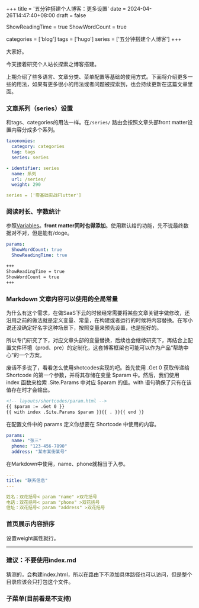 +++
title = '五分钟搭建个人博客：更多设置'
date = 2024-04-26T14:47:40+08:00
draft = false

ShowReadingTime = true
ShowWordCount = true

categories = ['blog']
tags = ['hugo']
series = ['五分钟搭建个人博客']
+++

大家好。

今天接着研究个人站长探索之博客搭建。

上期介绍了些多语言、文章分类、菜单配置等基础的使用方式。下面将介绍更多一些的用法，如果有更多很小的用法或者问题被探索到，也会持续更新在这篇文章里面。

### 文章系列（series）设置
和tags、categories的用法一样。在`/series/` 路由会按照文章头部front matter设置内容分成多个系列。
```yaml
taxonomies:
  category: categories
  tag: tags
  series: series
```
```yaml
- identifier: series
  name: 系列
  url: /series/
  weight: 290
```
```yaml
series = ['零基础实战Flutter']
```

### 阅读时长、字数统计
参照[Variables](https://github.com/adityatelange/hugo-PaperMod/wiki/Variables)。**front matter同时也得添加**。使用默认给的功能，先不说最终数据对不对，但是能有/doge。
```yaml
params:
  ShowWordCount: true
  ShowReadingTime: true
```
```md
+++
ShowReadingTime = true
ShowWordCount = true
+++
```

### Markdown 文章内容可以使用的全局常量
为什么有这个需求，在做SaaS下云的时候经常需要将某些文章关键字做修改，还沿用之前的做法就是定义变量、常量，在构建或者运行的时候将内容替换。在写小说还没确定好名字这种场景下，按照变量来预先设置，也是挺好的。

所以专门研究了下，对应文章头部的变量替换，后续也会继续研究下，再结合上配置文件环境（prod、pre）的定制化，这套博客框架也可能可以作为产品“帮助中心”的一个方案。

废话不多说了，看看怎么使用shotcodes实现的吧。首先使用 .Get 0 获取传递给 Shortcode 的第一个参数，并将其存储在变量 $param 中。然后，我们使用 index 函数来检索 .Site.Params 中对应 $param 的值。with 语句确保了只有在该值存在时才会输出。
```html
<!-- layouts/shortcodes/param.html -->
{{ $param := .Get 0 }}
{{ with index .Site.Params $param }}{{ . }}{{ end }}
```
在配置文件中的 params 定义你想要在 Shortcode 中使用的内容。
```yaml
params:
  name: "张三"
  phone: "123-456-7890"
  address: "某市某街某号"
```
在Markdown中使用，name、phone就相当于入参。
```yaml
---
title: "联系信息"
---

姓名：双花括号< param "name" >双花括号
电话：双花括号< param "phone" >双花括号
住址：双花括号< param "address" >双花括号
```

### 首页展示内容排序
设置weight属性就行。

----

### 建议：不要使用index.md
猜测的，会构建index.html，所以在路由下不添加具体路径也可以访问，但是整个目录应该会只打包这个文件。

### 子菜单(目前看是不支持)